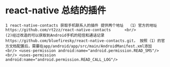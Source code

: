 # react-native 总结的插件
``
 1 react-native-contacts 获取手机联系人的插件
 提供两个地址  （1）官方的地址https://github.com/rt2zz/react-native-contacts     
 <br/>
              (2)经过改造的可以获取到Android手机的短信和通话记录https://github.com/bluefiresky/react-native-contacts.git，
              按照（1）的官方文档配置后，需要在app/android/app/src/main/AndroidManifest.xml添加    
              <br/>
              <uses-permission android:name="android.permission.READ_SMS"/>   
              <br/>
              <uses-permission android:name="android.permission.READ_CALL_LOG"/>
``
